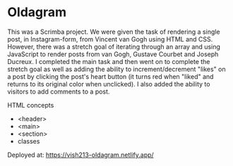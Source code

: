 # Oldagram

This was a Scrimba project. We were given the task of rendering a single post, in Instagram-form, from Vincent van Gogh using HTML and CSS. However, there was a stretch goal of iterating through an array and using JavaScript to render posts from van Gogh, Gustave Courbet and Joseph Ducreux. I completed the main task and then went on to complete the stretch goal as well as adding the ability to increment/decrement "likes" on a post by clicking the post's heart button (it turns red when "liked" and returns to its original color when unclicked). I also added the ability to visitors to add comments to a post.

HTML concepts

- \<header>
- \<main>
- \<section>
- classes


Deployed at: https://vish213-oldagram.netlify.app/